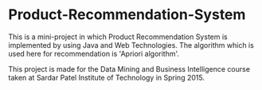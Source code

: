 # Product-Recommendation-System
This is a mini-project in which Product Recommendation System is implemented by using Java and Web Technologies. The algorithm which is used here for recommendation is 'Apriori algorithm'.

This project is made for the Data Mining and Business Intelligence course taken at Sardar Patel Institute of Technology in Spring 2015.
